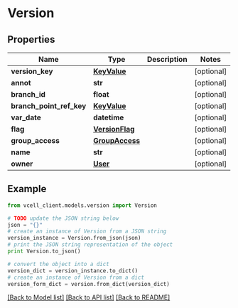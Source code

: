 # Version


## Properties
Name | Type | Description | Notes
------------ | ------------- | ------------- | -------------
**version_key** | [**KeyValue**](KeyValue.md) |  | [optional] 
**annot** | **str** |  | [optional] 
**branch_id** | **float** |  | [optional] 
**branch_point_ref_key** | [**KeyValue**](KeyValue.md) |  | [optional] 
**var_date** | **datetime** |  | [optional] 
**flag** | [**VersionFlag**](VersionFlag.md) |  | [optional] 
**group_access** | [**GroupAccess**](GroupAccess.md) |  | [optional] 
**name** | **str** |  | [optional] 
**owner** | [**User**](User.md) |  | [optional] 

## Example

```python
from vcell_client.models.version import Version

# TODO update the JSON string below
json = "{}"
# create an instance of Version from a JSON string
version_instance = Version.from_json(json)
# print the JSON string representation of the object
print Version.to_json()

# convert the object into a dict
version_dict = version_instance.to_dict()
# create an instance of Version from a dict
version_form_dict = version.from_dict(version_dict)
```
[[Back to Model list]](../README.md#documentation-for-models) [[Back to API list]](../README.md#documentation-for-api-endpoints) [[Back to README]](../README.md)


